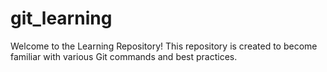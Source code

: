 # git_learning

Welcome to the Learning Repository! This repository is created to become familiar with various Git commands and best practices.
